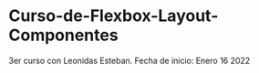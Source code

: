 # Curso-de-Flexbox-Layout-Componentes

3er curso con Leonidas Esteban.
Fecha de inicio: Enero 16 2022
